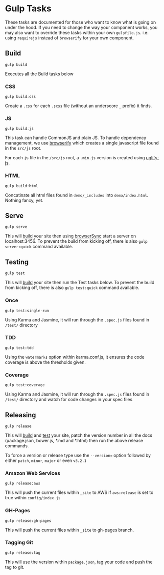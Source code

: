 # Gulp Tasks

These tasks are documented for those who want to know what is going on under the hood.  If you need to change the way your component works, you may also want to override these tasks within your own `gulpfile.js`. i.e. using `requirejs` instead of `browserify` for your own component.

## Build

`gulp build`

Executes all the Build tasks below

### CSS

`gulp build:css`

Create a `.css` for each `.scss` file (without an underscore `_` prefix) it finds.

### JS

`gulp build:js`

This task can handle CommonJS and plain JS.  To handle dependency management, we use [browserify](https://www.npmjs.com/package/browserify) which creates a single javascript file found in the `src/js` root.

For each .js file in the `/src/js` root, a `.min.js` version is created using [uglify-js](https://www.npmjs.com/package/uglify-js).

### HTML

`gulp build:html`

Concatinate all html files found in `demo/_includes` into `demo/index.html`.  Nothing fancy, yet.


## Serve

`gulp serve`

This will [build](#build) your site then using [browserSync](https://www.npmjs.com/package/browser-sync) start a server on localhost:3456.
To prevent the build from kicking off, there is also `gulp server:quick` command available.

## Testing

`gulp test`

This will [build](#build) your site then run the Test tasks below.
To prevent the build from kicking off, there is also `gulp test:quick` command available.


### Once

`gulp test:single-run`

Using Karma and Jasmine, it will run through the `.spec.js` files found in `/test/` directory

### TDD

`gulp test:tdd`

Using the `watermarks` option within karma.conf.js, it ensures the code coverage is above the thresholds given.

### Coverage

`gulp test:coverage`

Using Karma and Jasmine, it will run through the `.spec.js` files found in `/test/` directory and watch for code changes in your spec files.


## Releasing

`gulp release`

This will [build](#build) and [test](#test) your site, patch the version number in all the docs (package.json, bower.js, *.md and *.html) then run the above release commands.

To force a version or release type use the `--version=` option followed by either `patch`, `minor`, `major` or even `v3.2.1`

### Amazon Web Services

`gulp release:aws`

This will push the current files within `_site` to AWS if `aws:release` is set to true within `config/index.js`

### GH-Pages

`gulp release:gh-pages`

This will push the current files within `_site` to gh-pages branch.

### Tagging Git

`gulp release:tag`

This will use the version within `package.json`, tag your code and push the tag to git.

